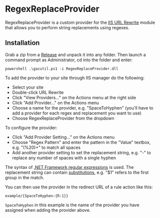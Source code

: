# RegexReplaceProvider

RegexReplaceProvider is a custom provider for the [IIS URL Rewrite](https://www.iis.net/downloads/microsoft/url-rewrite) module that
allows you to perform string replacements using regexes.

## Installation

Grab a zip from a [Release](https://github.com/mganss/RegexReplaceProvider/releases) and unpack it into any folder. 
Then launch a command prompt as Administrator, cd into the folder and enter:

```
powershell .\gacutil.ps1 -i RegexReplaceProvider.dll
```

To add the provider to your site through IIS manager do the following:

- Select your site
- Double-click URL Rewrite
- Click "View Providers..." on the Actions menu at the right side
- Click "Add Provider..." on the Actions menu
- Choose a name for the provider, e.g. "SpaceToHyphen" (you'll have to add a provider for each regex and replacement you want to use)
- Choose RegexReplaceProvider from the dropdown

To configure the provider:

- Click "Add Provider Setting..." on the Actions menu
- Choose "Regex Pattern" and enter the pattern in the "Value" textbox, e.g. "(%20)+" to match all spaces
- Add another provider setting to set the replacement string, e.g. "-" to replace any number of spaces with a single hyphen

The syntax of [.NET Framework regular expressions](https://docs.microsoft.com/en-us/dotnet/articles/standard/base-types/regular-expression-language-quick-reference) is used. The replacement string can contain [substitutions](https://docs.microsoft.com/en-us/dotnet/articles/standard/base-types/regular-expression-language-quick-reference#substitutions), e.g. "$1" refers to the first group in the match.

You can then use the provider in the redirect URL of a rule action like this:

```
example/{SpaceToHyphen:{R:1}}
```

`SpaceToHyphen` in this example is the name of the provider you have assigned when adding the provider above.

